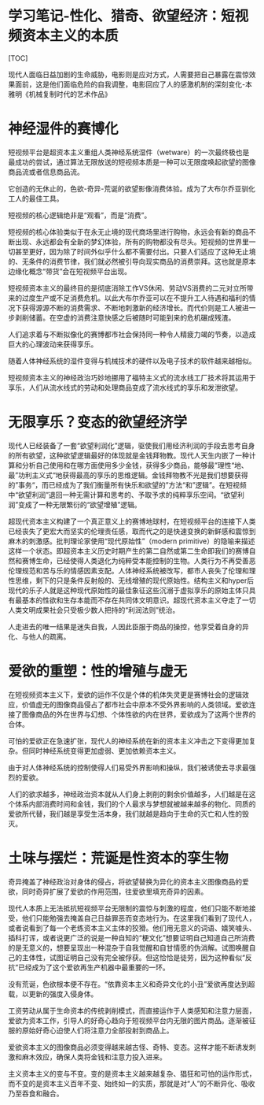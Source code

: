 # 学习笔记-性化、猎奇、欲望经济：短视频资本主义的本质

[TOC]

现代人面临日益加剧的生命威胁，电影则是应对方式，人需要把自己暴露在震惊效果面前，这是他们面临危险的自我调整，电影回应了人的感激机制的深刻变化-本雅明《机械复制时代的艺术作品》

# 神经湿件的赛博化

短视频平台是超资本主义重组人类神经系统湿件（wetware）的一次最终极也是最成功的尝试，通过算法无限放送的短视频本质是一种可以无限度唤起欲望的图像商品流或者信息商品流。

它创造的无休止的，色欲-奇异-荒诞的欲望影像消费体验。成为了大布尔乔亚驯化工人的最佳工具。

短视频的核心逻辑绝非是“观看”，而是“消费”。

短视频的核心体验类似于在永无止境的现代商场里进行购物，永远会有新的商品不断出现、永远都会有全新的梦幻体验，所有的购物都没有尽头。短视频的世界里一切甚至更好，因为除了时间外似乎什么都不需要付出。只要人们适应了这种无止境的、无条件的消费节律，我们就必然被引导向现实商品的消费崇拜。这也就是原本边缘化概念“带货”会在短视频平台出现。

短视频资本主义的最终目的是彻底消除工作VS休闲、劳动VS消费的二元对立所带来的过度生产或不足消费危机。以此大布尔乔亚可以在不提升工人待遇和福利的情况下获得源源不断的消费需求、不断地刺激新的经济增长。而代价则是工人被进一步剥削储蓄。在空虚的消费注意快感之后被随时可能到来的危机碾成残渣。

人们追求着与不断拟像化的赛博都市社会保持同一种令人精疲力竭的节奏，以造成巨大的心理波动来获得享乐。

随着人体神经系统的湿件变得与机械技术的硬件以及电子技术的软件越来越相似。

短视频资本主义的神经政治巧妙地挪用了福特主义式的流水线工厂技术将其运用于享乐，人们从流水线式的劳动和处理商品变成了流水线式的享乐和发泄欲望。

# 无限享乐？变态的欲望经济学

现代人已经装备了一套“欲望利润化”逻辑，驱使我们用经济利润的手段去思考自身的所有欲望，这种欲望逻辑最好的体现就是金钱拜物教。现代人天生内嵌了一种计算和分析自己使用和在哪方面使用多少金钱，获得多少商品，能够最”理性“地、最”功利主义式“地获得最高的享乐的思维逻辑。金钱拜物教不光是我们想要获得的”事务“，而已经成为了我们衡量所有快乐和欲望的”方法“和”逻辑”。在短视频中“欲望利润”退回一种无需计算和思考的、予取予求的纯粹享乐空间。“欲望利润”变成了一种无限繁衍的“欲望增殖”逻辑。

超现代资本主义构建了一个真正意义上的赛博地球村，在短视频平台的连接下人类已经丧失了更宏大而坚实的伦理责任感，取而代之的是快速变换的新鲜感和震惊到麻木的刺激感。批判理论家使用“现代原始性”（modern primitive）的隐喻来描述这样一个状态。即超资本主义历史时期产生的第二自然或第二生命即我们的赛博自然和赛博生命，已经使得人类退化为纯粹受本能控制的生物。人类行为不再受善恶伦理规范和苦与乐的情感因素支配。人体神经系统被改写，都市人丧失了伦理和理性思维，剩下的只是条件反射般的、无线增殖的现代原始性。结构主义和hyper后现代的乐子人就是这种现代原始性的最佳象征这些沉溺于虚拟享乐的原始主体只具有最基本的性欲和生存本能而不存在共同体文明意识。超现代资本主义夺走了一切人类文明成果社会只受极少数人把持的“利润法则”统治。

人走进去的唯一结果是迷失自我，人因此臣服于商品的操控，他享受着自身的异化、与他人的疏离。

# 爱欲的重塑：性的增殖与虚无

在短视频资本主义下，爱欲的运作不仅是个体的机体失灵更是赛博社会的逻辑效应，价值虚无的图像商品侵占了都市社会中原本不受外界影响的人类领域。爱欲连接了图像商品的外在世界与幻想、个体性欲的内在世界，爱欲成为了这两个世界的合体。

可怕的爱欲正在急速扩张，现代人的神经系统在新的资本主义冲击之下变得更加复杂。但同时神经系统变得更加虚弱、更加依赖资本主义。

由于对人体神经系统的控制使得人们易受外界影响和操纵，我们被诱使去寻求最强烈的爱欲。

人们的欲求越多，神经政治资本就从人们身上剥削的剩余价值越多，人们越是在这个体系内部消费时间和金钱，我们的个人最求与梦想就被越来越多的物化、同质的爱欲所代替，我们越是享受生活本身，我们就越是趋向于生命的灭亡和人性的毁灭。

# 土味与摆烂：荒诞是性资本的孪生物

奇异掩盖了神经政治对身体的侵占，将欲望替换为异化的资本主义图像商品的爱欲，同时奇异扩展了爱欲的作用范围，往爱欲里填充奇异的因素。

现代人本质上无法抵抗短视频平台无限制的震惊与刺激的程度，他们只能不断地接受，他们只能勉强去掩盖自己日益罪恶而变态地行为。在这里我们看到了现代人，或者说看到了每一个老练资本主义主体的狡猾。他们用无意义的词语、嬉笑噱头、插科打诨，或者说更广泛的说是一种自知的“梗文化”想要证明自己知道自己所消费的是无意义的，想要呈现出一种混杂于自我觉醒和自甘情愿的伪消解。试图唤醒自己的主体性，试图证明自己没有完全被俘获。但这恰恰是徒劳，因为这种看似“反抗”已经成为了这个爱欲再生产机器中最重要的一环。

没有荒诞，色欲根本便不存在。“依靠资本主义和奇异文化的小丑”爱欲再度达到超载，以更新的强度入侵身体。

工资劳动从属于生命资本的传统剥削模式，而直接运作于人类感知和注意力层面，爱欲为资本工作，引导人的好奇心趋向于短视频平台内无限的图片商品。逐渐被征服的原始好奇心迫使人们将注意力全部投射到商品上。

爱欲资本主义的图像商品必须变得越来越古怪、奇特、变态。这样才能不断诱发刺激和麻木效应，确保人类将金钱和注意力投入进来。

主义资本主义的变与不变。变的是资本主义越来越复杂、猖狂和可怕的运作形式，而不变的是资本主义百年不变、始终如一的实质，那就是对“人”的不断异化、吸收乃至吞食和融合。